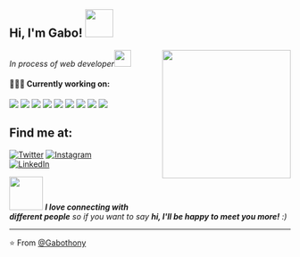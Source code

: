 <h2> Hi, I'm Gabo! <img src="https://media.giphy.com/media/mGcNjsfWAjY5AEZNw6/giphy.gif" width="50"></h2>
<img align='right' src="https://i.ibb.co/MpL3DHL/shoto.png" width="230">
<p><em>In process of web developer<img src="https://media.giphy.com/media/WUlplcMpOCEmTGBtBW/giphy.gif" width="30"> 
</em></p>
 
#### 👨🏻‍💻 Currently working on:

<a src="https://www.w3schools.com/html/"><img src="https://img.icons8.com/color/48/000000/html-5.png"/></a>
<a src="https://www.w3schools.com/css/"><img src="https://img.icons8.com/color/48/000000/css3.png"/></a>
<a src="https://getbootstrap.com/"><img src="https://img.icons8.com/color/48/000000/bootstrap.png"/></a>
<a src="https://www.javascript.com/"><img src="https://img.icons8.com/color/48/000000/javascript.png"/></a>
<img src="https://img.icons8.com/color/48/000000/angularjs.png"/>
<a src="https://nodejs.org/"><img src="https://img.icons8.com/color/48/000000/nodejs.png"/></a>
<a src="https://www.npmjs.com/"><img src="https://img.icons8.com/color/48/000000/npm.png"/></a>
<img src="https://img.icons8.com/color/48/000000/visual-studio-code-2019.png"/>
<a src="https://github.com/"><img src="https://img.icons8.com/color/48/000000/github--v1.png"/></a>

## Find me at:

[![Twitter](https://img.shields.io/badge/Twitter-@GabrielReyes-1DA1F2?style=for-the-badge&logo=twitter&logoColor=white&labelColor=101010)](https://twitter.com/Gabriel43032972)
[![Instagram](https://img.shields.io/badge/Instagram-@gabothony-E4405F?style=for-the-badge&logo=instagram&logoColor=white&labelColor=101010)](https://instagram.com/gabothony)
</br>
[![LinkedIn](https://img.shields.io/badge/LinkedIn-GabrielReyes-0077B5?style=for-the-badge&logo=linkedin&logoColor=white&labelColor=101010)](https://www.linkedin.com/in/gabriel-reyes-4a8410154/)


<img src="https://media.giphy.com/media/LnQjpWaON8nhr21vNW/giphy.gif" width="60"> <em><b>I love connecting with different people</b> so if you want to say <b>hi, I'll be happy to meet you more!</b> :)</em>

---

⭐️ From [@Gabothony](https://github.com/thonygabo)

<!---
thonygabo/thonygabo is a ✨ special ✨ repository because its `README.md` (this file) appears on your GitHub profile.
You can click the Preview link to take a look at your changes.
--->
